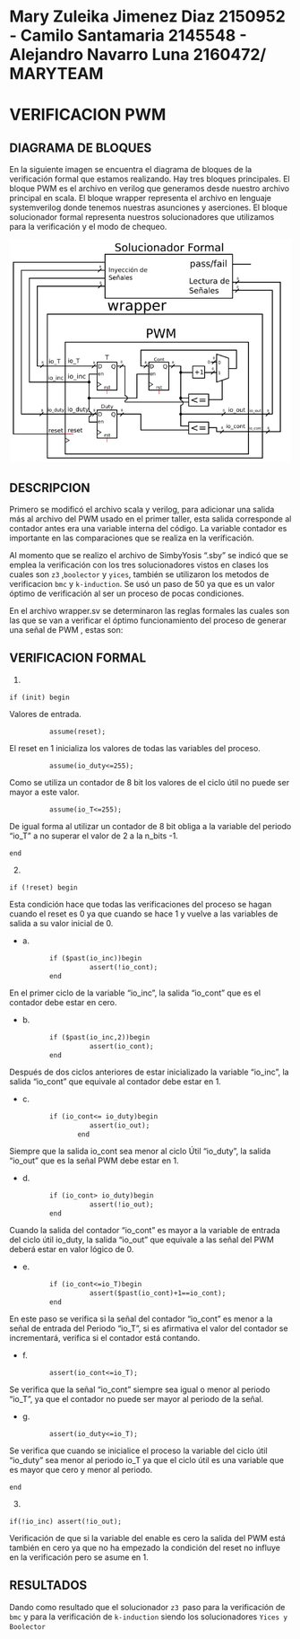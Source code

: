  Mary Zuleika Jimenez Diaz 2150952 - Camilo Santamaria 2145548 - Alejandro Navarro Luna 2160472/ MARYTEAM 
================
VERIFICACION PWM
================

DIAGRAMA DE BLOQUES
-------------------

En la siguiente imagen se encuentra el diagrama de bloques de la verificación formal que estamos realizando. Hay tres bloques principales. El bloque PWM es el archivo en verilog que generamos desde nuestro archivo principal en scala. El bloque wrapper representa el archivo en lenguaje systemverilog donde tenemos nuestras asunciones y aserciones. El bloque solucionador formal representa nuestros solucionadores que utilizamos para la verificación y el modo de chequeo. 


<p align="center">
  <img src="https://github.com/Computer-Architecture-I-UIS/formal-workshop-maryteam/blob/master/Diagrama.png" />
</p>

DESCRIPCION
-----------

Primero se modificó el archivo scala y verilog, para adicionar una salida más al archivo del PWM usado en el primer taller, esta salida corresponde al contador antes era una variable interna del código. La  variable contador es importante en las comparaciones que se realiza en la verificación.

Al momento que se realizo el archivo de SimbyYosis “.sby” se indicó que se emplea la verificación con los tres solucionadores vistos en clases los cuales son ```z3``` ,```boolector```  y ```yices```, también se utilizaron los metodos de verificacion  ```bmc``` y ```k-induction```. Se usó un paso de 50 ya que es un valor óptimo de verificación al ser un proceso de pocas condiciones.

En el archivo wrapper.sv se determinaron las reglas formales las cuales son las que se van a verificar el óptimo funcionamiento del proceso de generar una señal de PWM , estas son:



VERIFICACION FORMAL
-------------------
1. 
```
if (init) begin
```
Valores de entrada.

```
          assume(reset);
```
El reset en 1 inicializa los valores de todas las variables del proceso.
       
```
          assume(io_duty<=255);
```
Como se utiliza un contador de 8 bit los valores de el ciclo útil no puede ser mayor
a este valor.

 ```
           assume(io_T<=255);
 ```
De igual forma al utilizar un contador de 8 bit obliga  a la variable del periodo “io_T”
a no superar el valor de 2 a la n_bits -1.
```
end
```
     
2. 
```
if (!reset) begin
```
Esta condición hace que todas las verificaciones del proceso se hagan cuando el reset es 0 ya que cuando se hace 1 y vuelve a las variables de salida a su valor inicial de 0.

- a. 
```
          if ($past(io_inc))begin
                    assert(!io_cont);
          end
```
En el primer ciclo de la variable “io_inc”, la salida “io_cont” que es el contador debe estar en cero.

- b. 
```
          if ($past(io_inc,2))begin
                    assert(io_cont);
          end
```
Después de dos ciclos anteriores de estar inicializado la variable “io_inc”, la salida “io_cont” que equivale al contador debe estar en 1.

- c. 
```
          if (io_cont<= io_duty)begin
                    assert(io_out);
                 end
```  
Siempre que la salida io_cont sea menor al ciclo Útil “io_duty”, la salida “io_out”  que es la señal PWM debe estar en 1.

- d. 
```
          if (io_cont> io_duty)begin
                    assert(!io_out);
          end
``` 
Cuando la salida del contador “io_cont” es mayor a la variable de entrada del ciclo útil io_duty, la salida “io_out” que equivale a las señal del PWM deberá estar en valor lógico de 0.

- e. 
```
          if (io_cont<=io_T)begin
                    assert($past(io_cont)+1==io_cont);
          end
``` 
En este paso se verifica si la señal del contador “io_cont” es menor a la señal de entrada del Periodo “io_T”, si es afirmativa el valor del contador se incrementará, verifica si el contador está contando.

- f. 
```
          assert(io_cont<=io_T);
```
Se verifica que la señal “io_cont” siempre sea igual o menor al periodo “io_T”, ya que el contador no puede ser mayor al periodo de la señal.

- g.  
```
          assert(io_duty<=io_T);
``` 
Se verifica que cuando se inicialice el proceso la variable del ciclo útil “io_duty” sea menor al periodo io_T ya que el ciclo útil es una variable que es mayor que cero y menor al periodo. 

 ```
 end
 ```
3.
```
if(!io_inc) assert(!io_out);
```
Verificación de que si la variable del enable es cero la salida del PWM está también en cero ya que no ha empezado la condición del reset no influye en la verificación pero se asume en 1.


RESULTADOS
----------
Dando como resultado que el solucionador ```z3 ```paso para la verificación de ```bmc``` y para la verificación de ```k-induction``` siendo los solucionadores ```Yices y Boolector```
